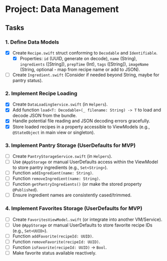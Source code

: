 # Project: Data Management

## Tasks

### 1. Define Data Models
- [x] Create `Recipe.swift` struct conforming to `Decodable` and `Identifiable`.
  - [x] Properties: `id` (UUID, generate on decode), `name` (String), `ingredients` ([String]), `prepTime` (Int), `tags` ([String]), `imageName` (String, optional - map from recipe name or add to JSON).
- [ ] Create `Ingredient.swift` (Consider if needed beyond String, maybe for pantry status).

### 2. Implement Recipe Loading
- [x] Create `DataLoadingService.swift` (in `Helpers`).
- [x] Add function `load<T: Decodable>(_ filename: String) -> T` to load and decode JSON from the bundle.
- [x] Handle potential file reading and JSON decoding errors gracefully.
- [x] Store loaded recipes in a property accessible to ViewModels (e.g., `@StateObject` in main view or singleton).

### 3. Implement Pantry Storage (UserDefaults for MVP)
- [ ] Create `PantryStorageService.swift` (in `Helpers`).
- [ ] Use `@AppStorage` or manual UserDefaults access within the ViewModel to store pantry ingredients (e.g., `Set<String>`).
- [ ] Function `addIngredient(name: String)`.
- [ ] Function `removeIngredient(name: String)`.
- [ ] Function `getPantryIngredients()` (or make the stored property `@Published`).
- [ ] Ensure ingredient names are consistently cased/trimmed.

### 4. Implement Favorites Storage (UserDefaults for MVP)
- [ ] Create `FavoritesViewModel.swift` (or integrate into another VM/Service).
- [ ] Use `@AppStorage` or manual UserDefaults to store favorite recipe IDs (e.g., `Set<UUID>`).
- [ ] Function `addFavorite(recipeId: UUID)`.
- [ ] Function `removeFavorite(recipeId: UUID)`.
- [ ] Function `isFavorite(recipeId: UUID)` -> `Bool`.
- [ ] Make favorite status available reactively. 
